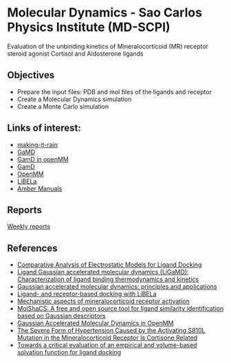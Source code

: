 # Molecular Dynamics - Sao Carlos Physics Institute (MD-SCPI)

Evaluation of the unbinding kinetics of Mineralocorticoid (MR) receptor steroid agonist Cortisol and Aldosterone ligands

## Objectives

- Prepare the input files: PDB and mol files of the ligands and receptor
- Create a Molecular Dynamics simulation
- Create a Monte Carlo simulation

## Links of interest:

- [making-it-rain](https://github.com/pablo-arantes/making-it-rain)
- [GaMD](http://miaolab.org/GaMD/)
- [GamD in openMM](https://github.com/ljmartin/openmm_gamd)
- [GamD](https://github.com/MiaoLab20/GaMD-OpenMM)
- [OpenMM](https://github.com/openmm/openmm)
- [LiBELa](https://github.com/alessandronascimento/LiBELa)
- [Amber Manuals](http://ambermd.org/doc12/Amber22.pdf)


## Reports

[Weekly reports](https://github.com/saguileran/MD-SCPI/tree/main/Reports)

## References

- [Comparative Analysis of Electrostatic Models for Ligand Docking](https://www.frontiersin.org/articles/10.3389/fmolb.2019.00052/full)
- [Ligand Gaussian accelerated molecular dynamics (LiGaMD): Characterization of ligand binding thermodynamics and kinetics](https://www.biorxiv.org/content/10.1101/2020.04.20.051979v1)
- [Gaussian accelerated molecular dynamics: principles and applications](http://miaolab.org/library/documents/2021-WIREs_GaMD.pdf)
- [Ligand- and receptor-based docking with LiBELa](https://pubmed.ncbi.nlm.nih.gov/26141308/)
- [Mechanistic aspects of mineralocorticoid receptor activation](https://reader.elsevier.com/reader/sd/pii/S0085253815468644?token=ED3CB2305FD0EA897F609CEAAA073CA6B9CCC7A90C9D46FB2BDCEBAAF039C6F480738B77D937D62D12BA1A1693267E78&originRegion=us-east-1&originCreation=20230224192654)
- [MolShaCS: A free and open source tool for ligand similarity identification based
on Gaussian descriptors](https://reader.elsevier.com/reader/sd/pii/S0223523412006824?token=505CA34938BA9801282431D305185F62931911820538A228E6B97282A877D9F8E0EDF1194E046E02FB60090D0D93B694&originRegion=us-east-1&originCreation=20230224192727)
- [Gaussian Accelerated Molecular Dynamics in OpenMM](https://pubs.acs.org/doi/pdf/10.1021/acs.jpcb.2c03765)
- [The Severe Form of Hypertension Caused by the Activating S810L Mutation in the Mineralocorticoid Receptor Is Cortisone Related](https://watermark.silverchair.com/endo0528.pdf?token=AQECAHi208BE49Ooan9kkhW_Ercy7Dm3ZL_9Cf3qfKAc485ysgAAAu4wggLqBgkqhkiG9w0BBwagggLbMIIC1wIBADCCAtAGCSqGSIb3DQEHATAeBglghkgBZQMEAS4wEQQMK5v2TP0Y-8SUBpIfAgEQgIICodyth2S6gBlqVOWW0CtAnSbB78OWCQMRvV7KaKSBbCBvNsiPZMpiVNESTRnrfepOFdX4ayeCV_t85cCUUqCJXYRkPZ-F0liM3EULkwsOaJA0qapMtbzT5la8A4Y6O3bEJlS_4yQ0zhl4LhHQ0vUoK-5He8J8VQXTYtpn2dX456xl5A5fHpkNYvzUmmP2VC3e51jYvWKuHjO60S21RWdYklQkjNAbtIcXxmqU4jZC_pnV7hEPawaETmTKMz5wp4KSMxuiH2jlA5bLP6vEkmJjwUlpQZkkpGxLdJegPkQ-xgqoeYDIwQkzCxNCKA30DazfkX6T2NqgjkMBjykCnEjThBAyznlKQc2-88ZVb80MB6u4Jq47cmhdapxjbfEZ0TWpDlmFobydg6MuVdUXcfFMfNlX6WNZUmE99HTpsVKykciHCyV4jYdzdJaXlzdZaX0r8dK1mQOn_Ya9Kgo3cepjoNEnv0pZ4L7XxwjKyW6hq8__-crepJRQRS67oCYh2nt-KF3XO0sUXG1LwEuUkGx_FEljaJct-iI2-Whm2J7LraJRUnt1MFaf-R3iCY9JgOJUQ9SyD-M2Nfmk0VVcCoR0grtE3AGOF6CMguzQ4S8Ms98736ark-2wZNM_UmMFCl3V84WLqq6XRQ7MA5-qbvx54OXTNXscSPzbw74rY0TMBFYPwNZycvHrpcM33i33cLvOJmQ6M_pX0etmoiv1un9dN-hji_DYu6vhKm__YzsfSZJM5nKNsIle7_PZS5p9-nv-LQIAvg7-w4gV4jQb6JHIfOhI_bmzOmL62Mi1JJ8jSN1JOE2DTUA8PiV1bRawB3AjZdzVBoT6Zrr7mS2Shf0BPJIs0PBRa_yCC9y1II81s_---m2dLbrwEgL7qIZDA3QWtwg)
- [Towards a critical evaluation of an empirical and volume-based solvation function for ligand docking](https://journals.plos.org/plosone/article?id=10.1371/journal.pone.0174336)
